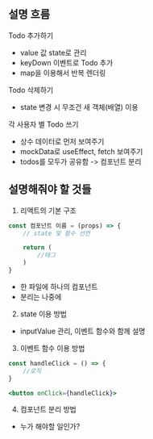 ## 설명 흐름

Todo 추가하기

- value 값 state로 관리
- keyDown 이벤트로 Todo 추가
- map을 이용해서 반복 렌더링

Todo 삭제하기

- state 변경 시 무조건 새 객체(배열) 이용

각 사용자 별 Todo 쓰기

- 상수 데이터로 먼저 보여주기
- mockData로 useEffect, fetch 보여주기
- todos를 모두가 공유함 -> 컴포넌트 분리

## 설명해줘야 할 것들

1. 리액트의 기본 구조

```jsx
const 컴포넌트 이름 = (props) => {
    // state 및 함수 선언

    return (
        //태그
    )
}
```

- 한 파일에 하나의 컴포넌트
- 분리는 나중에

2. state 이용 방법

- inputValue 관리, 이벤트 함수와 함께 설명

3. 이벤트 함수 이용 방법

```jsx
const handleClick = () => {
    //로직
}

<button onClick={handleClick}>
```

4. 컴포넌트 분리 방법

- 누가 해야할 일인가?
